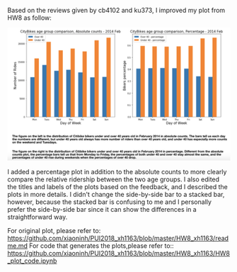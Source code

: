 Based on the reviews given by cb4102 and ku373, I improved my plot from HW8 as follow:

![alt text](plot_revised.png)


I added a percentage plot in addition to the absolute counts to more clearly compare the relative ridership between the two age groups.
I also edited the titles and labels of the plots based on the feedback, and I described the plots in more details.
I didn't change the side-by-side bar to a stacked bar, however, because the stacked bar is confusing to me and I personally prefer the side-by-side bar since it can show the differences in a straightforward way.

For original plot, please refer to: https://github.com/xiaoninh/PUI2018_xh1163/blob/master/HW8_xh1163/readme.md
For code that generates the plots,please refer to:: https://github.com/xiaoninh/PUI2018_xh1163/blob/master/HW8_xh1163/HW8_plot_code.ipynb 



